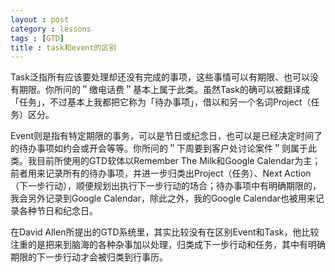 ```yaml
---
layout : post
category : lessons
tags : [GTD]
title : task和event的区别
---
```


Task泛指所有应该要处理却还没有完成的事项，这些事情可以有期限、也可以没有期限。你所问的＂缴电话费＂基本上属于此类。虽然Task的确可以被翻译成「任务」，不过基本上我都把它称为「待办事项」，借以和另一个名词Project（任务）区分。

Event则是指有特定期限的事务，可以是节日或纪念日，也可以是已经决定时间了的待办事项如约会或开会等等。你所问的＂下周要到客户处讨论案件＂则属于此类。我目前所使用的GTD软体以Remember The Milk和Google Calendar为主；前者用来记录所有的待办事项，并进一步归类出Project（任务）、Next Action（下一步行动），顺便规划出执行下一步行动的场合；待办事项中有明确期限的，我会另外记录到Google Calendar，除此之外，我的Google Calendar也被用来记录各种节日和纪念日。

在David Allen所提出的GTD系统里，其实比较没有在区别Event和Task，他比较注重的是把来到脑海的各种杂事加以处理，归类成下一步行动和任务，其中有明确期限的下一步行动才会被归类到行事历。